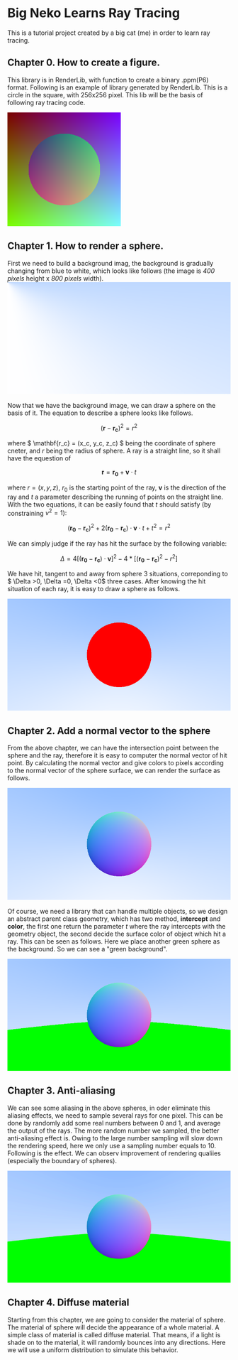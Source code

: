 # Big Neko Learns Ray Tracing


This is a tutorial project created by a big cat (me) in order to learn ray tracing.

## **Chapter 0.** How to create a figure.

This library is in RenderLib, with function to create a binary .ppm(P6) format. Following is an example of library generated by RenderLib. This is a circle in the square, with 256x256 pixel. This lib will be the basis of following ray tracing code.

![test.png](./RenderLib/test.png)

## **Chapter 1.** How to render a sphere.

First we need to build a background imag, the background is gradually changing from blue to white, which looks like follows (the image is *400 pixels* height x *800 pixels* width).
![background.png](./Chapter1/background.png)

Now that we have the background image, we can draw a sphere on the basis of it. The equation to describe a sphere looks like follows. 

$$ (\mathbf{r} - \mathbf{r_c})^2 = r^2 $$

where $ \mathbf{r_c} = (x_c, y_c, z_c) $ being the coordinate of sphere cneter, and $r$ being the radius of sphere. A ray is a straight line, so it shall have the equestion of 

$$ \mathbf{r }= \mathbf{r_0} + \mathbf{v} \cdot t$$

where $r = (x, y, z)$, $r_0$ is the starting point of the ray, $\mathbf{v}$ is the direction of the ray and $t$ a parameter describing the running of points on the straight line. With the two equations, it can be easily found that $t$ should satisfy (by constraining $v^2=1$):

$$(\mathbf{r_0}-\mathbf{r_c})^2 +2(\mathbf{r_0}-\mathbf{r_c})\cdot \mathbf{v} \cdot t + t^2 = r^2$$

We can simply judge if the ray has hit the surface by the following variable:

$$ \Delta = 4[(\mathbf{r_0}-\mathbf{r_c})\cdot\mathbf{v}]^2 - 4*[(\mathbf{r_0}-\mathbf{r_c})^2 - r^2]$$

We have hit, tangent to and away from sphere 3 situations, correponding to $ \Delta >0, \Delta =0, \Delta <0$ three cases. After knowing the hit situation of each ray, it is easy to draw a sphere as follows.

![red_shpere.png](./Chapter1/bg_sphere_red.png)

## **Chapter 2.** Add a normal vector to the sphere

From the above chapter, we can have the intersection point between the sphere and the ray, therefore it is easy to computer the normal vector of hit point. By calculating the normal vector and give colors to pixels according to the normal vector of the sphere surface, we can render the surface as follows.

![norm_sphere.png](./Chapter2/norm_sphere.png)

Of course, we need a library that can handle multiple objects, so we design an abstract parent class geometry, which has two method, **intercept** and **color**, the first one return the parameter *t* where the ray intercepts with the geometry object, the second decide the surface color of object which hit a ray. This can be seen as follows. Here we place another green sphere as the background. So we can see a "green background". 

![norm_sphere_bg.png](./Chapter2/norm_sphere_bg.png)

## **Chapter 3.** Anti-aliasing
We can see some aliasing in the above spheres, in oder eliminate this aliasing effects, we need to sample several rays for one pixel. This can be done by randomly add some real numbers between 0 and 1, and average the output of the rays. The more random number we sampled, the better anti-aliasing effect is. Owing to the large number sampling will slow down the rendering speed, here we only use a sampling number equals to 10. Following is the effect. We  can observ improvement of rendering qualiies (especially the boundary of spheres).

![anti_aliasing](./Chapter3/anti_aliasing.png)

## **Chapter 4.** Diffuse material
Starting from this chapter, we are going to consider the material of sphere. The material of sphere will decide the appearance of a whole material. A simple class of material is called diffuse material. That means, if a light is shade on to the material, it will randomly bounces into any directions. Here we will use a uniform distribution to simulate this behavior. 
